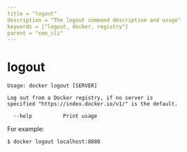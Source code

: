 ```yaml
---
title = "logout"
description = "The logout command description and usage"
keywords = ["logout, docker, registry"]
parent = "smn_cli"
---
```


# logout

    Usage: docker logout [SERVER]

    Log out from a Docker registry, if no server is
	specified "https://index.docker.io/v1/" is the default.

      --help          Print usage

For example:

    $ docker logout localhost:8080
